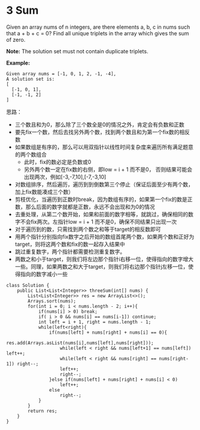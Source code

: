 # 3 Sum

Given an array nums of n integers, are there elements a, b, c in nums such that a + b + c = 0? 
Find all unique triplets in the array which gives the sum of zero.

**Note:**
The solution set must not contain duplicate triplets.

**Example:**
```
Given array nums = [-1, 0, 1, 2, -1, -4],
A solution set is:
[
  [-1, 0, 1],
  [-1, -1, 2]
]
```
思路：

* 三个数且和为0，那么除了三个数全是0的情况之外，肯定会有负数和正数
* 要先fix一个数，然后去找另外两个数，找到两个数且和为第一个fix数的相反数
* 如果数组是有序的，那么可以用双指针以线性时间复杂度来遍历所有满足题意的两个数组合
  * 此时，fix的数必定是负数或0
  * 另外两个数一定在fix数的右侧，即low = i + 1 而不是0， 否则结果可能会出现两次，例如[-3,-7,10],[-7,-3,10]
* 对数组排序，然后遍历，遍历到到倒数第三个停止（保证后面至少有两个数，加上fix数能凑成三个数）
* 剪枝优化，当遍历到正数时break，因为数组有序的，如果第一个fix的数是正数，那么后面的数字就都是正数，永远不会出现和为0的情况
* 去重处理，从第二个数开始，如果和前面的数字相等，就跳过，确保相同的数字不会fix两次。左指针low = i + 1 而不是0，确保不同结果只出现一次
* 对于遍历到的数，只需找到两个数之和等于target的相反数即可
* 用两个指针分别指向fix数字之后开始的数组首尾两个数，如果两个数和正好为target，则将这两个数和fix的数一起存入结果中
* 跳过重复数字，两个指针都需要检测重复数字。
* 两数之和小于target，则我们将左边那个指针i右移一位，使得指向的数字增大一些。同理，如果两数之和大于target，则我们将右边那个指针j左移一位，使得指向的数字减小一些

```
class Solution {
    public List<List<Integer>> threeSum(int[] nums) {
        List<List<Integer>> res = new ArrayList<>();    
        Arrays.sort(nums);
        for(int i = 0; i < nums.length - 2; i++){
            if(nums[i] > 0) break;
            if( i > 0 && nums[i] == nums[i-1]) continue;         
            int left = i + 1, right = nums.length - 1;       
            while(left<right){
                if(nums[left] + nums[right] + nums[i] == 0){
                    res.add(Arrays.asList(nums[i],nums[left],nums[right]));
                    while(left < right && nums[left+1] == nums[left]) left++;
                    while(left < right && nums[right] == nums[right-1]) right--;
                    left++;
                    right--;
                }else if(nums[left] + nums[right] + nums[i] < 0)
                    left++;
                else
                    right--; 
            }
        }
        return res;
    }
}
```
